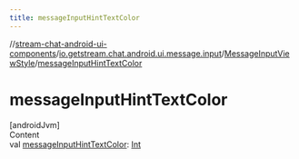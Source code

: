 ```yaml
---
title: messageInputHintTextColor
---
```

//[stream-chat-android-ui-components](../../../index.md)/[io.getstream.chat.android.ui.message.input](../index.md)/[MessageInputViewStyle](index.md)/[messageInputHintTextColor](messageInputHintTextColor.md)



# messageInputHintTextColor  
[androidJvm]  
Content  
val [messageInputHintTextColor](messageInputHintTextColor.md): [Int](https://kotlinlang.org/api/latest/jvm/stdlib/kotlin/-int/index.html)  




